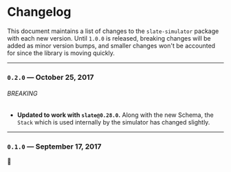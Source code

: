 
# Changelog

This document maintains a list of changes to the `slate-simulator` package with each new version. Until `1.0.0` is released, breaking changes will be added as minor version bumps, and smaller changes won't be accounted for since the library is moving quickly.


---


### `0.2.0` — October 25, 2017

###### BREAKING

- **Updated to work with `slate@0.28.0`.** Along with the new Schema, the `Stack` which is used internally by the simulator has changed slightly.


---


### `0.1.0` — September 17, 2017

:tada:

